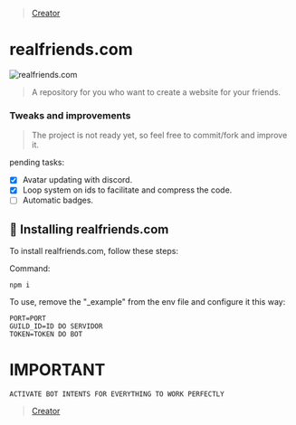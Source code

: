 > [Creator](https://github.com/Brunnokkj)

# realfriends.com


<img src="https://cdn.discordapp.com/attachments/1049842525906665503/1050614479542554684/image.png" alt="realfriends.com">

> A repository for you who want to create a website for your friends.

### Tweaks and improvements

> The project is not ready yet, so feel free to commit/fork and improve it.


pending tasks:

- [x] Avatar updating with discord.
- [x] Loop system on ids to facilitate and compress the code.
- [ ] Automatic badges.

## 🚀 Installing realfriends.com

To install realfriends.com, follow these steps:

Command:
```
npm i
```

To use, remove the "_example" from the env file and configure it this way:

```
PORT=PORT
GUILD_ID=ID DO SERVIDOR
TOKEN=TOKEN DO BOT
```

# IMPORTANT

```
ACTIVATE BOT INTENTS FOR EVERYTHING TO WORK PERFECTLY
```

> [Creator](https://github.com/Brunnokkj)

